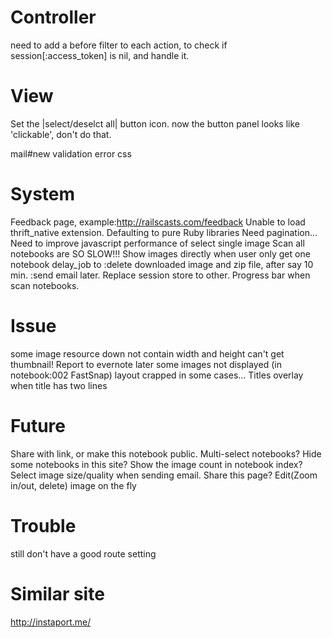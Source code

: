 Controller
==========
need to add a before filter to each action, to check if session[:access_token] is nil, and handle it.


View
====
Set the |select/deselct all| button icon.
now the button panel looks like 'clickable', don't do that.

mail#new
validation error css


System
======                                                                   
Feedback page, example:http://railscasts.com/feedback
Unable to load thrift_native extension. Defaulting to pure Ruby libraries
Need pagination...
Need to improve javascript performance of select single image
Scan all notebooks are SO SLOW!!!
Show images directly when user only get one notebook
delay_job to :delete downloaded image and zip file, after say 10 min.
						 :send email later.
Replace session store to other.
Progress bar when scan notebooks.



Issue
=====
some image resource down not contain width and height
can't get thumbnail! Report to evernote later
some images not displayed (in notebook:002 FastSnap)
layout crapped in some cases...
Titles overlay when title has two lines


Future
======
Share with link, or make this notebook public.
Multi-select notebooks?
Hide some notebooks in this site?
Show the image count in notebook index?
Select image size/quality when sending email.
Share this page?
Edit(Zoom in/out, delete) image on the fly

Trouble
=======
still don't have a good route setting

Similar site
============
http://instaport.me/